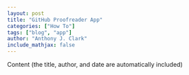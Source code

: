 ```yaml
---
layout: post
title: "GitHub Proofreader App"
categories: ["How To"]
tags: ["blog", "app"]
author: "Anthony J. Clark"
include_mathjax: false
---
```


Content (the title, author, and date are automatically included)
